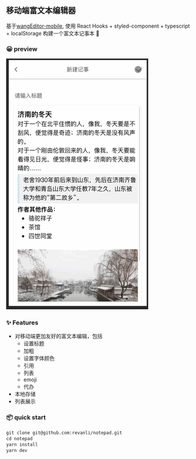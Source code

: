 

## 移动端富文本编辑器
基于[wangEditor-mobile](https://github.com/wangfupeng1988/wangEditor-mobile), 使用 React Hooks + styled-component + typescript + localStorage 构建一个富文本记事本 🚀

### 😀 preview
!['notepad.gif'](./preview/notepad.gif)

### ✨ Features
- 对移动端更加友好的富文本编辑，包括
  - 设置标题
  - 加粗
  - 设置字体颜色
  - 引用
  - 列表
  - emoji
  - 代办
- 本地存储
- 列表展示

### 📦 quick start

```
git clone git@github.com:revanli/notepad.git
cd notepad
yarn install
yarn dev
```

